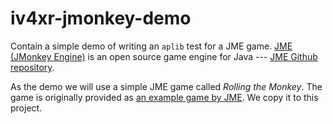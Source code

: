 # iv4xr-jmonkey-demo

Contain a simple demo of writing an `aplib` test for a JME game. [JME (JMonkey Engine)](https://jmonkeyengine.org/) is an open source game engine for Java --- [JME Github repository](https://github.com/jMonkeyEngine/jmonkeyengine).

As the demo we will use a simple JME game called _Rolling the Monkey_. The game is originally provided as [an example game by JME](https://github.com/jMonkeyEngine/jmonkeyengine/tree/master/jme3-examples/src/main/java/jme3test/games). We copy it to this project.
